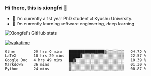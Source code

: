 ### Hi there, this is xiongfei 👋


- 🔭 I’m currently a 1st year PhD student at Kyushu University.
- 🌱 I’m currently learning software engineering, deep learning...

<!--
**Toma62299781/Toma62299781** is a ✨ _special_ ✨ repository because its `README.md` (this file) appears on your GitHub profile.
Here are some ideas to get you started:
-->

![Xiongfei's GitHub stats](https://github-readme-stats.vercel.app/api?username=Toma62299781)


[![wakatime](https://wakatime.com/badge/user/9e8d5516-d162-43e7-9563-87295d455a71.svg)](https://wakatime.com/@9e8d5516-d162-43e7-9563-87295d455a71)

<!--START_SECTION:waka-->
```text
Other        30 hrs 6 mins   ████████████████▒░░░░░░░░   64.75 % 
LaTeX        10 hrs 29 mins  █████▓░░░░░░░░░░░░░░░░░░░   22.57 % 
Google Doc   4 hrs 49 mins   ██▓░░░░░░░░░░░░░░░░░░░░░░   10.39 % 
Markdown     36 mins         ▒░░░░░░░░░░░░░░░░░░░░░░░░   01.30 % 
Python       24 mins         ▒░░░░░░░░░░░░░░░░░░░░░░░░   00.87 % 
```
<!--END_SECTION:waka-->

